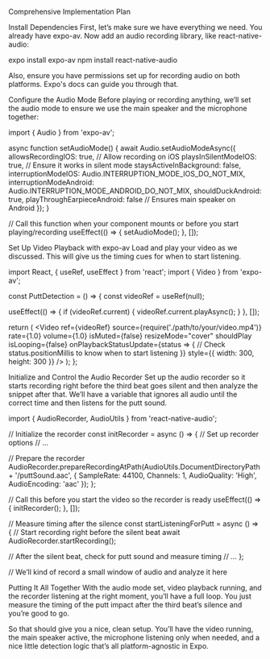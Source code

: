 Comprehensive Implementation Plan

Install Dependencies
First, let’s make sure we have everything we need. You already have expo-av. Now add an audio recording library, like react-native-audio:

expo install expo-av
npm install react-native-audio


Also, ensure you have permissions set up for recording audio on both platforms. Expo's docs can guide you through that.

Configure the Audio Mode
Before playing or recording anything, we’ll set the audio mode to ensure we use the main speaker and the microphone together:

import { Audio } from 'expo-av';

async function setAudioMode() {
  await Audio.setAudioModeAsync({
    allowsRecordingIOS: true,  // Allow recording on iOS
    playsInSilentModeIOS: true,  // Ensure it works in silent mode
    staysActiveInBackground: false,
    interruptionModeIOS: Audio.INTERRUPTION_MODE_IOS_DO_NOT_MIX,
    interruptionModeAndroid: Audio.INTERRUPTION_MODE_ANDROID_DO_NOT_MIX,
    shouldDuckAndroid: true,
    playThroughEarpieceAndroid: false  // Ensures main speaker on Android
  });
}

// Call this function when your component mounts or before you start playing/recording
useEffect(() => {
  setAudioMode();
}, []);


Set Up Video Playback with expo-av
Load and play your video as we discussed. This will give us the timing cues for when to start listening.

import React, { useRef, useEffect } from 'react';
import { Video } from 'expo-av';

const PuttDetection = () => {
  const videoRef = useRef(null);

  useEffect(() => {
    if (videoRef.current) {
      videoRef.current.playAsync();
    }
  }, []);

  return (
    <Video
      ref={videoRef}
      source={require('./path/to/your/video.mp4')}
      rate={1.0}
      volume={1.0}
      isMuted={false}
      resizeMode="cover"
      shouldPlay
      isLooping={false}
      onPlaybackStatusUpdate={status => {
        // Check status.positionMillis to know when to start listening
      }}
      style={{ width: 300, height: 300 }}
    />
  );
};


Initialize and Control the Audio Recorder
Set up the audio recorder so it starts recording right before the third beat goes silent and then analyze the snippet after that. We’ll have a variable that ignores all audio until the correct time and then listens for the putt sound.

import { AudioRecorder, AudioUtils } from 'react-native-audio';

// Initialize the recorder
const initRecorder = async () => {
  // Set up recorder options
  // ...

  // Prepare the recorder
  AudioRecorder.prepareRecordingAtPath(AudioUtils.DocumentDirectoryPath + '/puttSound.aac', {
    SampleRate: 44100,
    Channels: 1,
    AudioQuality: 'High',
    AudioEncoding: 'aac'
  });
};

// Call this before you start the video so the recorder is ready
useEffect(() => {
  initRecorder();
}, []);

// Measure timing after the silence
const startListeningForPutt = async () => {
  // Start recording right before the silent beat
  await AudioRecorder.startRecording();

  // After the silent beat, check for putt sound and measure timing
  // ...
};

// We’ll kind of record a small window of audio and analyze it here


Putting It All Together
With the audio mode set, video playback running, and the recorder listening at the right moment, you’ll have a full loop. You just measure the timing of the putt impact after the third beat’s silence and you’re good to go.

So that should give you a nice, clean setup. You’ll have the video running, the main speaker active, the microphone listening only when needed, and a nice little detection logic that’s all platform-agnostic in Expo.